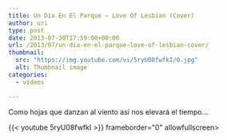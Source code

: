 ```yaml
---
title: Un Día En El Parque – Love Of Lesbian (Cover)
author: uri
type: post
date: 2013-07-30T17:59:00+00:00
url: /2013/07/un-dia-en-el-parque-love-of-lesbian-cover/
thumbnail:
  src: "https://img.youtube.com/vi/5ryU08fwfkI/0.jpg"
  alt: Thumbnail image
categories:
  - vídeos

---
```

Como hojas que danzan al viento así nos elevará el tiempo&#8230;

{{< youtube 5ryU08fwfkI >}} frameborder="0" allowfullscreen></iframe>
